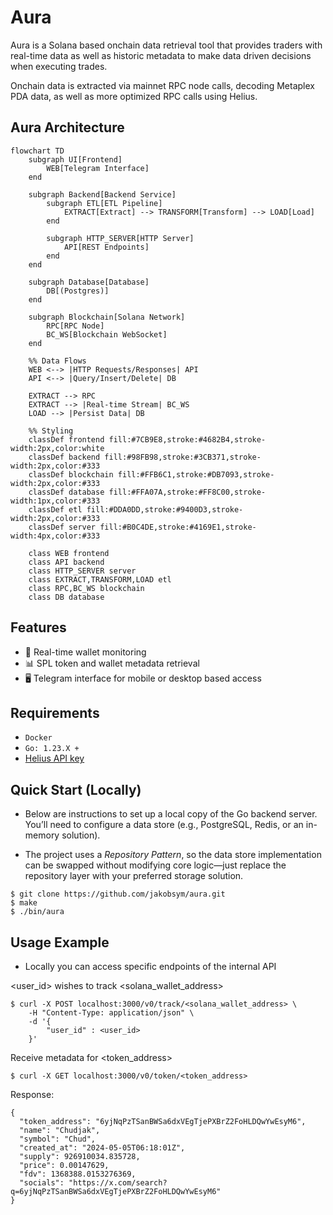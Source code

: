 # Aura
Aura is a Solana based onchain data retrieval tool that provides traders with real-time data as well as historic metadata to make data driven decisions when executing trades.

Onchain data is extracted via mainnet RPC node calls, decoding Metaplex PDA data, as well as more optimized RPC calls using Helius.

## Aura Architecture
```mermaid
flowchart TD
    subgraph UI[Frontend]
        WEB[Telegram Interface]
    end

    subgraph Backend[Backend Service]
        subgraph ETL[ETL Pipeline]
            EXTRACT[Extract] --> TRANSFORM[Transform] --> LOAD[Load]
        end
        
        subgraph HTTP_SERVER[HTTP Server]
            API[REST Endpoints]
        end
    end

    subgraph Database[Database]
        DB[(Postgres)]
    end

    subgraph Blockchain[Solana Network]
        RPC[RPC Node]
        BC_WS[Blockchain WebSocket]
    end

    %% Data Flows
    WEB <--> |HTTP Requests/Responses| API
    API <--> |Query/Insert/Delete| DB
    
    EXTRACT --> RPC
    EXTRACT --> |Real-time Stream| BC_WS
    LOAD --> |Persist Data| DB
    
    %% Styling
    classDef frontend fill:#7CB9E8,stroke:#4682B4,stroke-width:2px,color:white
    classDef backend fill:#98FB98,stroke:#3CB371,stroke-width:2px,color:#333
    classDef blockchain fill:#FFB6C1,stroke:#DB7093,stroke-width:2px,color:#333
    classDef database fill:#FFA07A,stroke:#FF8C00,stroke-width:1px,color:#333
    classDef etl fill:#DDA0DD,stroke:#9400D3,stroke-width:2px,color:#333
    classDef server fill:#B0C4DE,stroke:#4169E1,stroke-width:4px,color:#333

    class WEB frontend
    class API backend
    class HTTP_SERVER server
    class EXTRACT,TRANSFORM,LOAD etl
    class RPC,BC_WS blockchain
    class DB database
```
## Features
- 🔎 Real-time wallet monitoring
- 📊 SPL token and wallet metadata retrieval
- 🖥️ Telegram interface for mobile or desktop based access

## Requirements
- `Docker`
- `Go: 1.23.X +`
- [Helius API key](https://dashboard.helius.dev/)

## Quick Start (Locally)
- Below are instructions to set up a local copy of the Go backend server. You’ll need to configure a data store (e.g., PostgreSQL, Redis, or an in-memory solution). 

- The project uses a *Repository Pattern*, so the data store implementation can be swapped without modifying core logic—just replace the repository layer with your preferred storage solution.
```
$ git clone https://github.com/jakobsym/aura.git
$ make
$ ./bin/aura
```

## Usage Example
- Locally you can access specific endpoints of the internal API
    


<user_id> wishes to track <solana_wallet_address>
```
$ curl -X POST localhost:3000/v0/track/<solana_wallet_address> \
    -H "Content-Type: application/json" \
    -d '{
        "user_id" : <user_id>
    }'
```

Receive metadata for <token_address>
```
$ curl -X GET localhost:3000/v0/token/<token_address>

```
Response:
```
{
  "token_address": "6yjNqPzTSanBWSa6dxVEgTjePXBrZ2FoHLDQwYwEsyM6",
  "name": "Chudjak",
  "symbol": "Chud",
  "created_at": "2024-05-05T06:18:01Z",
  "supply": 926910034.835728,
  "price": 0.00147629,
  "fdv": 1368388.0153276369,
  "socials": "https://x.com/search?q=6yjNqPzTSanBWSa6dxVEgTjePXBrZ2FoHLDQwYwEsyM6"
}
```
